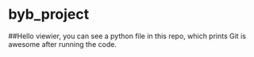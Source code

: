 # byb_project

##Hello viewier,
 you can see a python file in this repo, which prints Git is awesome after running the code.
